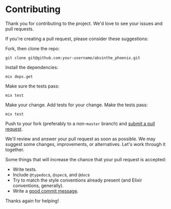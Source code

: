 # Contributing

Thank you for contributing to the project. We'd love to see your
issues and pull requests.

If you're creating a pull request, please consider these suggestions:

Fork, then clone the repo:

    git clone git@github.com:your-username/absinthe_phoenix.git

Install the dependencies:

    mix deps.get

Make sure the tests pass:

    mix test

Make your change. Add tests for your change. Make the tests pass:

    mix test

Push to your fork (preferably to a non-`master` branch) and
[submit a pull request][pr].

[pr]: https://github.com/absinthe-graphql/absinthe_phoenix/compare/

We'll review and answer your pull request as soon as possible. We may suggest
some changes, improvements, or alternatives. Let's work through it together.

Some things that will increase the chance that your pull request is accepted:

* Write tests.
* Include `@typedoc`s, `@spec`s, and `@doc`s
* Try to match the style conventions already present (and Elixir conventions,
  generally).
* Write a [good commit message][commit].

Thanks again for helping!

[commit]: http://tbaggery.com/2008/04/19/a-note-about-git-commit-messages.html
